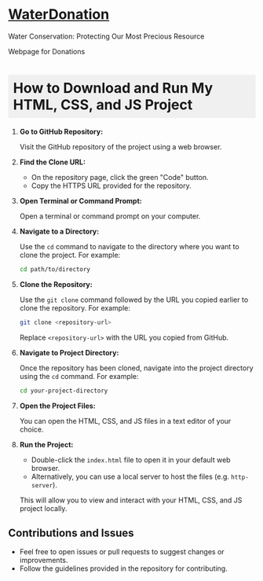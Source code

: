 # [WaterDonation](https://yassinbesbes.github.io/Water_ForAll/)

Water Conservation: Protecting Our Most Precious Resource

Webpage for Donations



<h1 style="background-color: #f0f0f0; padding: 10px;">How to Download and Run My HTML, CSS, and JS Project</h1>


1. **Go to GitHub Repository:**
    
    Visit the GitHub repository of the project using a web browser.

2. **Find the Clone URL:**
    
    - On the repository page, click the green "Code" button.
    - Copy the HTTPS URL provided for the repository.

3. **Open Terminal or Command Prompt:**
    
    Open a terminal or command prompt on your computer.

4. **Navigate to a Directory:**
    
    Use the `cd` command to navigate to the directory where you want to clone the project. For example:
    
    ```bash
    cd path/to/directory
    ```

5. **Clone the Repository:**
    
    Use the `git clone` command followed by the URL you copied earlier to clone the repository. For example:
    
    ```bash
    git clone <repository-url>
    ```

    Replace `<repository-url>` with the URL you copied from GitHub.

6. **Navigate to Project Directory:**
    
    Once the repository has been cloned, navigate into the project directory using the `cd` command. For example:
    
    ```bash
    cd your-project-directory
    ```

7. **Open the Project Files:**
    
    You can open the HTML, CSS, and JS files in a text editor of your choice.

8. **Run the Project:**
    
    - Double-click the `index.html` file to open it in your default web browser.
    - Alternatively, you can use a local server to host the files (e.g. `http-server`).

    This will allow you to view and interact with your HTML, CSS, and JS project locally.

## Contributions and Issues

- Feel free to open issues or pull requests to suggest changes or improvements.
- Follow the guidelines provided in the repository for contributing.

